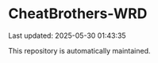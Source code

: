 # CheatBrothers-WRD

Last updated: 2025-05-30 01:43:35

This repository is automatically maintained.
